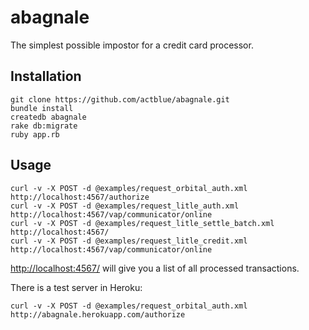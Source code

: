 # abagnale

The simplest possible impostor for a credit card processor.

## Installation

    git clone https://github.com/actblue/abagnale.git
    bundle install
    createdb abagnale
    rake db:migrate
    ruby app.rb

## Usage

    curl -v -X POST -d @examples/request_orbital_auth.xml http://localhost:4567/authorize
    curl -v -X POST -d @examples/request_litle_auth.xml http://localhost:4567/vap/communicator/online
    curl -v -X POST -d @examples/request_litle_settle_batch.xml http://localhost:4567/
    curl -v -X POST -d @examples/request_litle_credit.xml http://localhost:4567/vap/communicator/online

[http://localhost:4567/](http://localhost:4567/) will give you a list of all processed transactions.

There is a test server in Heroku:

    curl -v -X POST -d @examples/request_orbital_auth.xml http://abagnale.herokuapp.com/authorize
